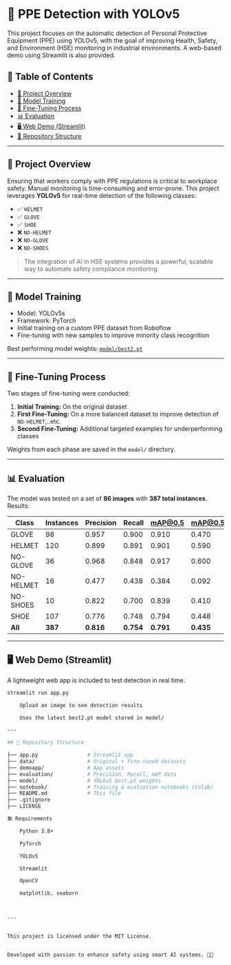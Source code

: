 # 🦺 PPE Detection with YOLOv5

This project focuses on the automatic detection of Personal Protective Equipment (PPE) using YOLOv5, with the goal of improving Health, Safety, and Environment (HSE) monitoring in industrial environments. A web-based demo using Streamlit is also provided.

## 📌 Table of Contents

- [🎯 Project Overview](#-project-overview)
- [🧠 Model Training](#-model-training)
- [🔁 Fine-Tuning Process](#-fine-tuning-process)
- [📊 Evaluation](#-evaluation)
- [🖥️ Web Demo (Streamlit)](#️-web-demo-streamlit)
- [📂 Repository Structure](#-repository-structure)


---

## 🎯 Project Overview

Ensuring that workers comply with PPE regulations is critical to workplace safety. Manual monitoring is time-consuming and error-prone. This project leverages **YOLOv5** for real-time detection of the following classes:

- ✅ `HELMET`
- ✅ `GLOVE`
- ✅ `SHOE`
- ❌ `NO-HELMET`
- ❌ `NO-GLOVE`
- ❌ `NO-SHOES`

> The integration of AI in HSE systems provides a powerful, scalable way to automate safety compliance monitoring.

---

## 🧠 Model Training

- Model: YOLOv5s
- Framework: PyTorch
- Initial training on a custom PPE dataset from Roboflow
- Fine-tuning with new samples to improve minority class recognition

Best performing model weights: [`model/best2.pt`](model/)

---

## 🔁 Fine-Tuning Process

Two stages of fine-tuning were conducted:

1. **Initial Training:** On the original dataset
2. **First Fine-Tuning:** On a more balanced dataset to improve detection of `NO-HELMET`,..etc.
3. **Second Fine-Tuning:** Additional targeted examples for underperforming classes

Weights from each phase are saved in the `model/` directory.

---

## 📊 Evaluation

The model was tested on a set of **86 images** with **387 total instances**. Results:

| Class       | Instances | Precision | Recall | mAP@0.5 | mAP@0.5:0.95 |
|-------------|-----------|-----------|--------|---------|--------------|
| GLOVE       | 98        | 0.957     | 0.900  | 0.910   | 0.470        |
| HELMET      | 120       | 0.899     | 0.891  | 0.901   | 0.590        |
| NO-GLOVE    | 36        | 0.968     | 0.848  | 0.917   | 0.600        |
| NO-HELMET   | 16        | 0.477     | 0.438  | 0.384   | 0.092        |
| NO-SHOES    | 10        | 0.822     | 0.700  | 0.839   | 0.410        |
| SHOE        | 107       | 0.776     | 0.748  | 0.794   | 0.448        |
| **All**     | **387**   | **0.816** | **0.754** | **0.791** | **0.435** |


---

## 🖥️ Web Demo (Streamlit)

A lightweight web app is included to test detection in real time.

```bash
streamlit run app.py

    Upload an image to see detection results

    Uses the latest best2.pt model stored in model/

---

## 📂 Repository Structure

├── app.py                # Streamlit app
├── data/                 # Original + fine-tuned datasets
├── demoapp/              # App assets
├── evaluation/           # Precision, Recall, mAP data
├── model/                # YOLOv5 best.pt weights
├── notebook/             # Training & evaluation notebooks (Colab)
├── README.md             # This file
├── .gitignore
├── LICENSE

🛠️ Requirements

    Python 3.8+

    PyTorch

    YOLOv5

    Streamlit

    OpenCV

    matplotlib, seaborn



---


This project is licensed under the MIT License.


Developed with passion to enhance safety using smart AI systems. 🤖🦺